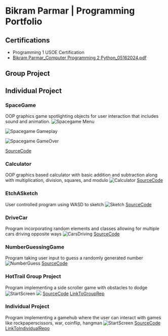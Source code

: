 # Bikram Parmar | Programming Portfolio

## Certifications
* Programming 1 USOE Certification
* [Bikram Parmar_Computer Programming 2 Python_05162024.pdf](https://github.com/myschoolac/programmingportfolio2.0/files/15337687/Bikram.Parmar_Computer.Programming.2.Python_05162024.pdf)


## Group Project 

## Individual Project

### SpaceGame
OOP graphics game spotlighting objects for user interaction that includes sound and animation.
![Spacegame Menu](https://github.com/myschoolac/programmingportfolio2.0/blob/main/images/sg1start.png?raw=true)

![Spacegame Gameplay](https://github.com/myschoolac/programmingportfolio2.0/blob/main/images/sg2.png?raw=true)

![Spacegame GameOver](https://github.com/myschoolac/programmingportfolio2.0/blob/main/images/sg3.png?raw=true)

[SourceCode](https://github.com/myschoolac/programmingportfolio2.0/blob/main/src/SpaceGame%202%203%202.zip)

### Calculator
OOP graphics based calculator with basic addition and subtraction along with multiplication, division, squares, and modulo
![Calculator](https://github.com/myschoolac/programmingportfolio2.0/blob/main/images/c1.png?raw=true)
[SourceCode](https://github.com/myschoolac/programmingportfolio2.0/blob/main/src/Button7.zip)

### EtchASketch
User controlled program using WASD to sketch
![Sketch](https://github.com/myschoolac/programmingportfolio2.0/blob/main/images/Screenshot%202024-02-01%20at%209.08.54%20AM.png?raw=true)
[SourceCode](https://github.com/myschoolac/programmingportfolio2.0/blob/main/src/Etch_A_sketch.zip)

### DriveCar
Program incorporating random elements and classes allowing for multiple cars driving opposite ways
![CarsDriving](https://github.com/myschoolac/programmingportfolio2.0/blob/main/images/Screenshot%202024-02-01%20at%209.22.17%20AM.png?raw=true)
[SourceCode](https://github.com/myschoolac/programmingportfolio2.0/blob/main/src/DriveCars%202.zip)

### NumberGuessingGame
Program taking user input to guess a randomly generated number
![NumberGuess](https://github.com/myschoolac/programmingportfolio2.0/blob/main/images/Numberguess.png?raw=true)
[SourceCode](https://github.com/myschoolac/programmingportfolio2.0/blob/main/src/main%20(3)%20(2).py.zip)

### HotTrail Group Project
Program implementing a side scroller game with obstacles to dodge
![StartScreen](https://github.com/DONALD-DUNK/SideScroller/raw/main/images/Screenshot%202024-03-01%20at%2010.58.01%20AM.png?raw=true)
![](https://github.com/DONALD-DUNK/SideScroller/raw/main/images/Screenshot%202024-03-01%20at%2010.11.20%20AM.png?raw=true)
[SourceCode](https://github.com/myschoolac/programmingportfolio2.0/blob/main/src/HotTrail-main.zip)
[LinkToGroupRep](https://github.com/DONALD-DUNK/HotTrail.git)

### Individual Project
Program implementing a gamehub where the user can interact with games like rockpaperscissors, war, coinflip, hangman
![StartScreen](https://github.com/myschoolac/programmingportfolio2.0/blob/main/images/Screenshot%202024-04-30%20at%209.13.49%20AM.png?raw=true)
[SourceCode](https://github.com/myschoolac/GameChoiceHub/tree/main/src)
[LinkToIndividualRepo](https://github.com/myschoolac/GameChoiceHub.git)
